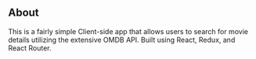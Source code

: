 ## About

This is a fairly simple Client-side app that allows users to search for movie details utilizing the extensive OMDB API. Built using React, Redux, and React Router.